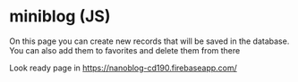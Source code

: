 # miniblog (JS)
On this page you can create new records that will be saved in the database. You can also add them to favorites and delete them from there

Look ready page in https://nanoblog-cd190.firebaseapp.com/